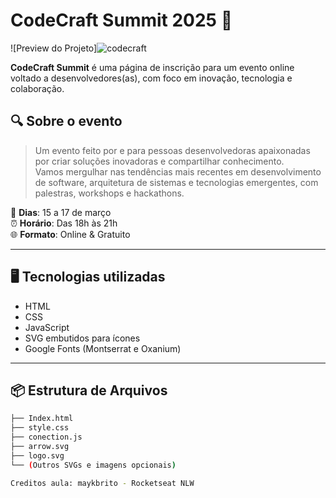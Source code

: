 # CodeCraft Summit 2025 🚀

![Preview do Projeto]![codecraft](https://github.com/user-attachments/assets/be209a79-d7ac-4bca-ab87-e6e26d57a9ea)


**CodeCraft Summit** é uma página de inscrição para um evento online voltado a desenvolvedores(as), com foco em inovação, tecnologia e colaboração.

## 🔍 Sobre o evento

> Um evento feito por e para pessoas desenvolvedoras apaixonadas por criar soluções inovadoras e compartilhar conhecimento.  
> Vamos mergulhar nas tendências mais recentes em desenvolvimento de software, arquitetura de sistemas e tecnologias emergentes, com palestras, workshops e hackathons.

📅 **Dias**: 15 a 17 de março  
⏰ **Horário**: Das 18h às 21h  
🌐 **Formato**: Online & Gratuito

---

## 🖥️ Tecnologias utilizadas

- HTML
- CSS
- JavaScript
- SVG embutidos para ícones
- Google Fonts (Montserrat e Oxanium)

---

## 📦 Estrutura de Arquivos

```bash
├── Index.html
├── style.css
├── conection.js
├── arrow.svg
├── logo.svg
└── (Outros SVGs e imagens opcionais)

Creditos aula: maykbrito - Rocketseat NLW
